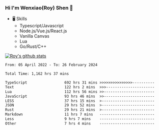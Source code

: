 ### Hi I'm Wenxiao(Roy) Shen 👋
- 🖥 Skills
  - Typescript/Javascript
  - Node.js/Vue.js/React.js
  - Vanilla Canvas
  - Lua
  - Go/Rust/C++

[![Roy's github stats](https://github-readme-stats.vercel.app/api?username=RoyShen12&show_icons=true&theme=radical&hide=prs,contribs)](https://github.com/anuraghazra/github-readme-stats)
<!--START_SECTION:waka-->

```txt
From: 05 April 2022 - To: 26 February 2024

Total Time: 1,162 hrs 37 mins

TypeScript                 692 hrs 31 mins >>>>>>>>>>>>>>>----------   59.21 %
Text                       122 hrs 2 mins  >>>----------------------   10.43 %
Lua                        112 hrs 56 mins >>-----------------------   09.66 %
JavaScript                 93 hrs 46 mins  >>-----------------------   08.02 %
LESS                       37 hrs 15 mins  >------------------------   03.19 %
JSON                       29 hrs 52 mins  >------------------------   02.55 %
Rust                       29 hrs 21 mins  >------------------------   02.51 %
Markdown                   11 hrs 7 mins   -------------------------   00.95 %
Less                       9 hrs 7 mins    -------------------------   00.78 %
Other                      7 hrs 4 mins    -------------------------   00.60 %
```

<!--END_SECTION:waka-->
